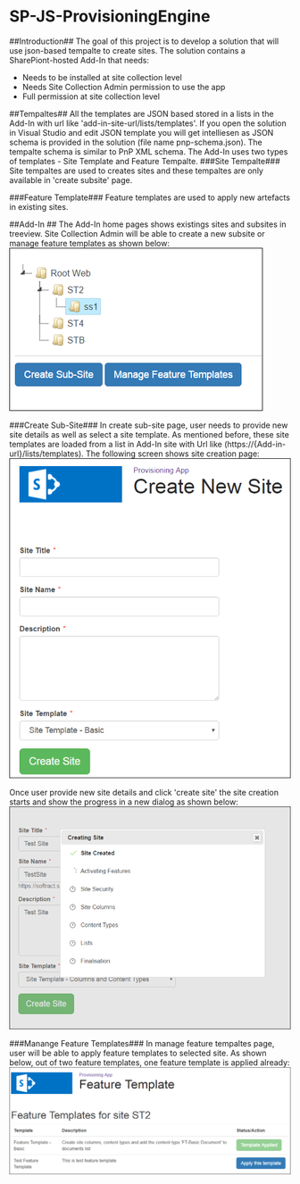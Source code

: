 # SP-JS-ProvisioningEngine
##Introduction##
The goal of this project is to develop a solution that will use json-based tempalte to create sites. The solution contains a SharePiont-hosted Add-In that needs:
- Needs to be installed at site collection level
- Needs Site Collection Admin permission to use the app
- Full permission at site collection level

##Tempaltes##
All the templates are JSON based stored in a lists in the Add-In with url like 'add-in-site-url/lists/templates'. If you open the solution in Visual Studio and edit JSON template you will get intelliesen as JSON schema is provided in the solution (file name pnp-schema.json). The tempalte schema is similar to PnP XML schema. The Add-In uses two types of templates - Site Template and Feature Tempalte.
###Site Tempalte###
Site tempaltes are used to creates sites and these tempaltes are only available in 'create subsite' page.

###Feature Template###
Feature templates are used to apply new artefacts in existing sites. 

##Add-In ##
The Add-In home pages shows existings sites and subsites in treeview. Site Collection Admin will be able to create a new subsite or manage feature templates as shown below:  
![Home Page](https://github.com/ranaictiu/SP-JS-ProvisioningEngine/blob/master/Miscellaneous/Home%20Page.png)  

###Create Sub-Site###
In create sub-site page, user needs to provide new site details as well as select a site template. As mentioned before, these site templates are loaded from a list in Add-In site with Url like (https://{Add-in-url}/lists/templates). The following screen shows site creation page:  
![Create Subsite](https://github.com/ranaictiu/SP-JS-ProvisioningEngine/blob/master/Miscellaneous/Create%20SubSite.png)   
    
Once user provide new site details and click 'create site' the site creation starts and show the progress in a new dialog as shown below:  
![Site Creation In Progress](https://github.com/ranaictiu/SP-JS-ProvisioningEngine/blob/master/Miscellaneous/SiteCreationInProgress.png)    

###Manange Feature Templates###
In manage feature tempaltes page, user will be able to apply feature templates to selected site. As shown below, out of two feature templates, one feature template is applied already:
![Feature Template](https://github.com/ranaictiu/SP-JS-ProvisioningEngine/blob/master/Miscellaneous/Feature%20Template.png)


